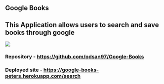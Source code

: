 ## Google Books

## This Application allows users to search and save books through google

![](https://i.imgur.com/H2PKxeH.png)

### Repository - https://github.com/pdsan97/Google-Books

### Deployed site - https://google-books-peters.herokuapp.com/search